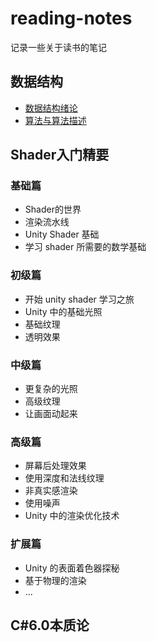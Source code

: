 # reading-notes

记录一些关于读书的笔记

## 数据结构
- [数据结构绪论](https://github.com/Lenzan/reading-notes/blob/master/books/Data%20Structure/Data%20Structure1.md)
- [算法与算法描述](https://github.com/Lenzan/reading-notes/blob/master/books/Data%20Structure/Data%20Structure2.md)

## Shader入门精要
### 基础篇
- Shader的世界
- 渲染流水线
- Unity Shader 基础
- 学习 shader 所需要的数学基础
### 初级篇
- 开始 unity shader 学习之旅
- Unity 中的基础光照
- 基础纹理
- 透明效果
### 中级篇
- 更复杂的光照
- 高级纹理
- 让画面动起来
### 高级篇
- 屏幕后处理效果
- 使用深度和法线纹理
- 非真实感渲染
- 使用噪声
- Unity 中的渲染优化技术
### 扩展篇
- Unity 的表面着色器探秘
- 基于物理的渲染
- ...
## C#6.0本质论
